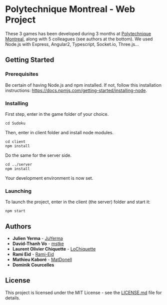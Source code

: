 # Polytechnique Montreal - Web Project

These 3 games has been developed during 3 months at [Polytechnique Montreal](http://www.polymtl.ca), along with 5 colleagues (see authors at the bottom). We used Node.js with Express, Angular2, Typescript, Socket.io, Three.js... 

## Getting Started
### Prerequisites

Be certain of having Node.js and npm installed. If not, follow this installation instructions: https://docs.npmjs.com/getting-started/installing-node.


### Installing

First step, enter in the game folder of your choice.
```
cd Sudoku
```
Then, enter in client folder and install node modules.
```
cd client
npm install
```
Do the same for the server side.
```
cd ../server
npm install
```
Your development environment is now set.

### Launching
To launch the project, enter in the client (the server) folder and start it:
```
npm start
```


## Authors

* **Julien Yerma** - [JuYerma](https://github.com/JuYerma)
* **David-Thanh Vo** - [mstke](https://github.com/mstke)
* **Laurent Olivier Chiquette** - [LoChiquette](https://github.com/LoChiquette)
* **Rami Eid** - [Rami-Eid](https://github.com/rami-eid)
* **Mathieu Kaboré** - [MatDonell](https://github.com/MatDonell)
* **Dominik Courcelles** 


## License

This project is licensed under the MIT License - see the [LICENSE.md](LICENSE.md) file for details.
